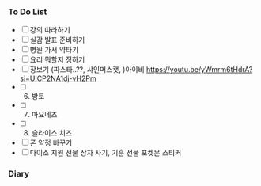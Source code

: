 ### To Do List
- [ ] 강의 따라하기
- [ ] 실감 발표 준비하기
- [ ] 병원 가서 약타기
- [ ] 요리 뭐할지 정하기
- [ ] 장보기 (파스타..??, 샤인머스캣, )아이비 https://youtu.be/yWmrm6tHdrA?si=UICP2NA1dj-vH2Pm
- [ ] 6. 방토
- [ ] 7. 마요네즈
- [ ] 8. 슬라이스 치즈
- [ ] 폰 약정 바꾸기
- [ ] 다이소 지원 선물 상자 사기, 기훈 선물 포켓몬 스티커
### Diary
